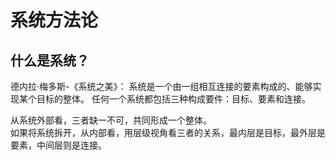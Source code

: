 # 系统方法论



## 什么是系统？

德内拉·梅多斯-《系统之美》：
系统是一个由一组相互连接的要素构成的、能够实现某个目标的整体。
任何一个系统都包括三种构成要件：目标、要素和连接。

从系统外部看，三者缺一不可，共同形成一个整体。  
如果将系统拆开，从内部看，用层级视角看三者的关系，最内层是目标，最外层是要素，中间层则是连接。

